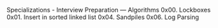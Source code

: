 Specializations - Interview Preparation ― Algorithms
0x00. Lockboxes 
0x01. Insert in sorted linked list
0x04. Sandpiles
0x06. Log Parsing